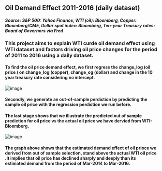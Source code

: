 ## Oil Demand Effect 2011-2016 (daily dataset)
##### Source: S&P 500: Yahoo Finance, WTI (oil): Bloomberg, Copper: Bloomberg/CME, Dollar spot index: Bloomberg, Ten-year Treasury rates: Board of Governors via Fred

### This project aims to explain WTI curde oil demand effect using WTI dataset and factors driving oil price changes for the period of 2011 to 2016 using a daily dataset. 
#### To find the oil price demand effect, we first regress the change_log (oil price ) on change_log (copper), change_og (dollar) and change in the 10 year treasury rate considering no intercept.
![image](https://github.com/mshirzad414/Oil-Deamnd-Effect-Out-of-Dample-Prediction-/assets/140922484/2cfb6ac9-12eb-46e9-8c38-874737a428d6)

#### Secondly, we generate an out-of-sample perdiction by predicting the sample oil price with the regression perdiction we run before. 
#### The last stage shows that we illustrate the predicted out of sample prediction for oil price vs the actual oil price we have dervied from WTI-Bloomberg. 
![image](https://github.com/mshirzad414/Oil-Deamnd-Effect-Out-of-Dample-Prediction-/assets/140922484/3f565dc3-38d6-49e9-888b-3b3fc77cb8dd)


#### The graph above shows that the estimated demand effect of oil prioce we derived from out of sample selection, stand above the actual WTI oil price .It implies that oil price has declined sharply and deeply than its estimated demand from the period of Mar-2014 to Mar-2016. 
